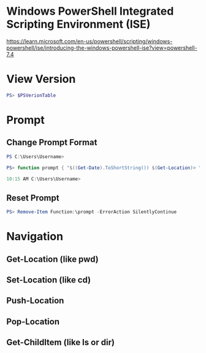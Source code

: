 # Windows PowerShell Integrated Scripting Environment (ISE)
https://learn.microsoft.com/en-us/powershell/scripting/windows-powershell/ise/introducing-the-windows-powershell-ise?view=powershell-7.4

# View Version
```powershell
PS> $PSVerionTable
```
# Prompt
## Change Prompt Format
```powershell
PS C:\Users\Username>

PS> function prompt { "$((Get-Date).ToShortString()) $(Get-Location)> " }

10:15 AM C:\Users\Username>
```
## Reset Prompt
```powershell
PS> Remove-Item Function:\prompt -ErrorAction SilentlyContinue
```
# Navigation
## Get-Location (like pwd)
## Set-Location (like cd)
## Push-Location
## Pop-Location
## Get-ChildItem (like ls or dir)
